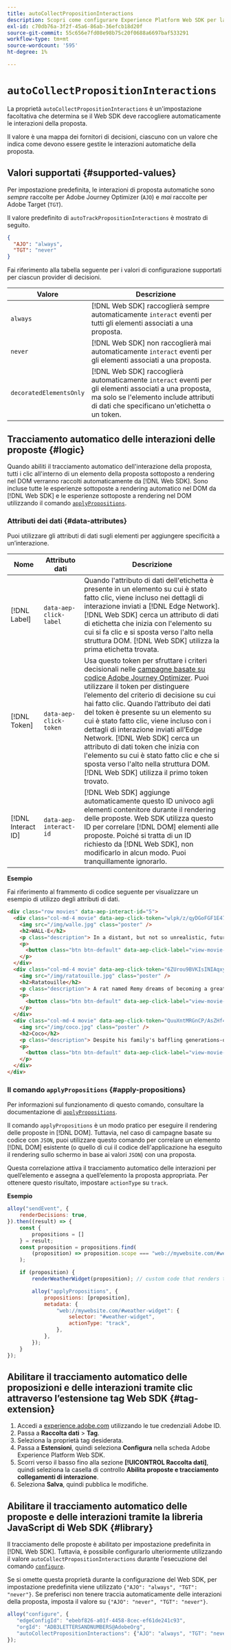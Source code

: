 ```yaml
---
title: autoCollectPropositionInteractions
description: Scopri come configurare Experience Platform Web SDK per la raccolta automatica dei dati di collegamento.
exl-id: c70db76a-3f2f-45a6-86ab-36efcb18d20f
source-git-commit: 55c656e7fd08e98b75c20f0688a6697baf533291
workflow-type: tm+mt
source-wordcount: '595'
ht-degree: 1%

---
```


# `autoCollectPropositionInteractions`

La proprietà `autoCollectPropositionInteractions` è un&#39;impostazione facoltativa che determina se il Web SDK deve raccogliere automaticamente le interazioni della proposta.

Il valore è una mappa dei fornitori di decisioni, ciascuno con un valore che indica come devono essere gestite le interazioni automatiche della proposta.

## Valori supportati {#supported-values}

Per impostazione predefinita, le interazioni di proposta automatiche sono _sempre_ raccolte per Adobe Journey Optimizer (`AJO`) e _mai_ raccolte per Adobe Target (`TGT`).

Il valore predefinito di `autoTrackPropositionInteractions` è mostrato di seguito.

```json
{
  "AJO": "always",
  "TGT": "never"
}
```

Fai riferimento alla tabella seguente per i valori di configurazione supportati per ciascun provider di decisioni.

| Valore | Descrizione |
| --- | --- |
| `always` | [!DNL Web SDK] raccoglierà sempre automaticamente `interact` eventi per tutti gli elementi associati a una proposta. |
| `never` | [!DNL Web SDK] non raccoglierà mai automaticamente `interact` eventi per gli elementi associati a una proposta. |
| `decoratedElementsOnly` | [!DNL Web SDK] raccoglierà automaticamente `interact` eventi per gli elementi associati a una proposta, ma solo se l&#39;elemento include attributi di dati che specificano un&#39;etichetta o un token. |

## Tracciamento automatico delle interazioni delle proposte {#logic}

Quando abiliti il tracciamento automatico dell&#39;interazione della proposta, tutti i clic all&#39;interno di un elemento della proposta sottoposto a rendering nel DOM verranno raccolti automaticamente da [!DNL Web SDK]. Sono incluse tutte le esperienze sottoposte a rendering automatico nel DOM da [!DNL Web SDK] e le esperienze sottoposte a rendering nel DOM utilizzando il comando [`applyPropositions`](../applypropositions.md).

### Attributi dei dati {#data-attributes}

Puoi utilizzare gli attributi di dati sugli elementi per aggiungere specificità a un’interazione.

| Nome | Attributo dati | Descrizione |
| --- | --- | --- |
| [!DNL Label] | `data-aep-click-label` | Quando l&#39;attributo di dati dell&#39;etichetta è presente in un elemento su cui è stato fatto clic, viene incluso nei dettagli di interazione inviati a [!DNL Edge Network]. [!DNL Web SDK] cerca un attributo di dati di etichetta che inizia con l&#39;elemento su cui si fa clic e si sposta verso l&#39;alto nella struttura DOM. [!DNL Web SDK] utilizza la prima etichetta trovata. |
| [!DNL Token] | `data-aep-click-token` | Usa questo token per sfruttare i criteri decisionali nelle [campagne basate su codice Adobe Journey Optimizer](https://experienceleague.adobe.com/en/docs/journey-optimizer/using/code-based-experience/get-started-code-based). Puoi utilizzare il token per distinguere l’elemento del criterio di decisione su cui hai fatto clic. Quando l’attributo dei dati del token è presente su un elemento su cui è stato fatto clic, viene incluso con i dettagli di interazione inviati all’Edge Network. [!DNL Web SDK] cerca un attributo di dati token che inizia con l&#39;elemento su cui è stato fatto clic e che si sposta verso l&#39;alto nella struttura DOM. [!DNL Web SDK] utilizza il primo token trovato. |
| [!DNL Interact ID] | `data-aep-interact-id` | [!DNL Web SDK] aggiunge automaticamente questo ID univoco agli elementi contenitore durante il rendering delle proposte. Web SDK utilizza questo ID per correlare [!DNL DOM] elementi alle proposte. Poiché si tratta di un ID richiesto da [!DNL Web SDK], non modificarlo in alcun modo. Puoi tranquillamente ignorarlo. |

**Esempio**

Fai riferimento al frammento di codice seguente per visualizzare un esempio di utilizzo degli attributi di dati.

```html
<div class="row movies" data-aep-interact-id="5">
  <div class="col-md-4 movie" data-aep-click-token="wlpk/z/qyDGoFGF1E47O0w">
    <img src="/img/walle.jpg" class="poster" />
    <h2>WALL·E</h2>
    <p class="description"> In a distant, but not so unrealistic, future where mankind has abandoned earth because it has become covered with trash from products sold by the powerful multi-national Buy N Large corporation, WALL-E, a garbage collecting robot has been left to clean up the mess. </p>
    <p>
      <button class="btn btn-default" data-aep-click-label="view-movie-WALL·E"> View details >> </button>
    </p>
  </div>
  <div class="col-md-4 movie" data-aep-click-token="6ZUrou9BVKIsINIAqxylzw">
    <img src="/img/ratatouille.jpg" class="poster" />
    <h2>Ratatouille</h2>
    <p class="description"> A rat named Remy dreams of becoming a great French chef despite his family's wishes and the obvious problem of being a rat in a decidedly rodent-phobic profession. When fate places Remy in the sewers of Paris, he finds himself ideally situated beneath a restaurant made famous by his culinary hero, Auguste Gusteau. </p>
    <p>
      <button class="btn btn-default" data-aep-click-label="view-movie-Ratatouille"> View details >> </button>
    </p>
  </div>
  <div class="col-md-4 movie" data-aep-click-token="QuuXntMRGnCP/AsZHf4pnQ">
    <img src="/img/coco.jpg" class="poster" />
    <h2>Coco</h2>
    <p class="description"> Despite his family's baffling generations-old ban on music, Miguel dreams of becoming an accomplished musician like his idol, Ernesto de la Cruz. Desperate to prove his talent, Miguel finds himself in the stunning and colorful Land of the Dead following a mysterious chain of events. </p>
    <p>
      <button class="btn btn-default" data-aep-click-label="view-movie-Coco"> View details >> </button>
    </p>
  </div>
</div>
```

### Il comando `applyPropositions` {#apply-propositions}

Per informazioni sul funzionamento di questo comando, consultare la documentazione di [`applyPropositions`](../applypropositions.md).

Il comando `applyPropositions` è un modo pratico per eseguire il rendering delle proposte in [!DNL DOM]. Tuttavia, nel caso di campagne basate su codice con `JSON`, puoi utilizzare questo comando per correlare un elemento [!DNL DOM] esistente (o quello di cui il codice dell&#39;applicazione ha eseguito il rendering sullo schermo in base ai valori `JSON`) con una proposta.

Questa correlazione attiva il tracciamento automatico delle interazioni per quell’elemento e assegna a quell’elemento la proposta appropriata. Per ottenere questo risultato, impostare `actionType` su `track`.

**Esempio**

```javascript
alloy("sendEvent", {
    renderDecisions: true,
}).then((result) => {
    const {
        propositions = []
    } = result;
    const proposition = propositions.find(
        (proposition) => proposition.scope === "web://mywebsite.com/#weather-widget"
    );

    if (proposition) {
        renderWeatherWidget(proposition); // custom code that renders the weather widget based on the code-based campaign JSON

        alloy("applyPropositions", {
            propositions: [proposition],
            metadata: {
                "web://mywebsite.com/#weather-widget": {
                    selector: "#weather-widget",
                    actionType: "track",
                },
            },
        });
    }
});
```

## Abilitare il tracciamento automatico delle proposizioni e delle interazioni tramite clic attraverso l’estensione tag Web SDK {#tag-extension}

1. Accedi a [experience.adobe.com](https://experience.adobe.com) utilizzando le tue credenziali Adobe ID.
1. Passa a **Raccolta dati** > **Tag**.
1. Seleziona la proprietà tag desiderata.
1. Passa a **Estensioni**, quindi seleziona **Configura** nella scheda Adobe Experience Platform Web SDK.
1. Scorri verso il basso fino alla sezione **[!UICONTROL Raccolta dati]**, quindi seleziona la casella di controllo **Abilita proposte e tracciamento collegamenti di interazione**.
1. Seleziona **Salva**, quindi pubblica le modifiche.

## Abilitare il tracciamento automatico delle proposte e delle interazioni tramite la libreria JavaScript di Web SDK {#library}

Il tracciamento delle proposte è abilitato per impostazione predefinita in [!DNL Web SDK]. Tuttavia, è possibile configurarlo ulteriormente utilizzando il valore `autoCollectPropositionInteractions` durante l&#39;esecuzione del comando [`configure`](../configure/overview.md).

Se si omette questa proprietà durante la configurazione del Web SDK, per impostazione predefinita viene utilizzato `{"AJO": "always", "TGT": "never"}`. Se preferisci non tenere traccia automaticamente delle interazioni della proposta, imposta il valore su `{"AJO": "never", "TGT": "never"}`.

```javascript
alloy("configure", {
   "edgeConfigId": "ebebf826-a01f-4458-8cec-ef61de241c93",
   "orgId": "ADB3LETTERSANDNUMBERS@AdobeOrg",
   "autoCollectPropositionInteractions": {"AJO": "always", "TGT": "never"}
});
```
